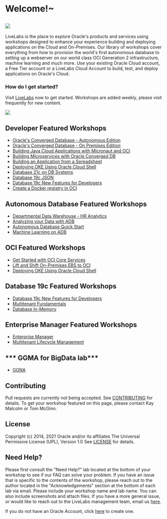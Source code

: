 # Welcome!~

[![](common/images/livelabs-banner-formarketplace.png)](http://bit.ly/golivelabs)
---
LiveLabs is the place to explore Oracle's products and services using workshops designed to enhance your experience building and deploying applications on the Cloud and On-Premises.   Our library of workshops cover everything from how to provision the world's first autonomous database to setting up a webserver on our world class OCI Generation 2 infrastructure, machine learning and much more.  Use your existing Oracle Cloud account, a Free Tier account or a LiveLabs Cloud Account to build, test, and deploy applications on Oracle's Cloud.

### How do I get started?
Visit [LiveLabs](http://bit.ly/golivelabs) now to get started.  Workshops are added weekly, please visit frequently for new content.

[![](./common/images/livelabs-homepage-march.png)](http://bit.ly/golivelabs)

## **Developer** Featured Workshops
- [Oracle's Converged Database - Autonomous Edition](https://apexapps.oracle.com/pls/apex/dbpm/r/livelabs/view-workshop?wid=776)
- [Oracle's Converged Database - On Premises Edition](https://apexapps.oracle.com/pls/apex/dbpm/r/livelabs/view-workshop?p180_id=613)
- [Building Java Cloud Applications with Micronaut and OCI](https://apexapps.oracle.com/pls/apex/dbpm/r/livelabs/view-workshop?p180_id=667)
- [Building Microservices with Oracle Converged DB](https://apexapps.oracle.com/pls/apex/dbpm/r/livelabs/view-workshop?wid=637)
- [Building an Application from a Spreadsheet](https://apexapps.oracle.com/pls/apex/dbpm/r/livelabs/view-workshop?p180_id=631)
- [Deploying OKE Using Oracle Cloud Shell](https://apexapps.oracle.com/pls/apex/dbpm/r/livelabs/view-workshop?p180_id=649)
- [Database 21c on DB Systems](https://apexapps.oracle.com/pls/apex/dbpm/r/livelabs/view-workshop?wid=737)
- [Database 19c JSON](https://apexapps.oracle.com/pls/apex/dbpm/r/livelabs/view-workshop?p180_id=638)
- [Database 19c New Features for Developers](https://apexapps.oracle.com/pls/apex/dbpm/r/livelabs/view-workshop?p180_id=636)
- [Create a Docker registry in OCI](https://apexapps.oracle.com/pls/apex/dbpm/r/livelabs/view-workshop?p180_id=590)

## **Autonomous Database** Featured Workshops
- [Departmental Data Warehouse - HR Analytics](https://apexapps.oracle.com/pls/apex/dbpm/r/livelabs/view-workshop?p180_id=678)
- [Analyzing your Data with ADB](https://apexapps.oracle.com/pls/apex/dbpm/r/livelabs/view-workshop?p180_id=553)
- [Autonomous Database Quick Start](https://apexapps.oracle.com/pls/apex/dbpm/r/livelabs/view-workshop?p180_id=582)
- [Machine Learning on ADB](https://apexapps.oracle.com/pls/apex/dbpm/r/livelabs/view-workshop?p180_id=560)  

## **OCI** Featured Workshops
- [Get Started with OCI Core Services](https://apexapps.oracle.com/pls/apex/dbpm/r/livelabs/view-workshop?p180_id=648)
- [Lift and Shift On-Premises EBS to OCI](https://apexapps.oracle.com/pls/apex/dbpm/r/livelabs/view-workshop?p180_id=672)
- [Deploying OKE Using Oracle Cloud Shell](https://apexapps.oracle.com/pls/apex/dbpm/r/livelabs/view-workshop?p180_id=649)

## **Database 19c** Featured Workshops
- [Database 19c New Features for Developers](https://apexapps.oracle.com/pls/apex/dbpm/r/livelabs/view-workshop?p180_id=636)
- [Multitenant Fundamentals](https://apexapps.oracle.com/pls/apex/dbpm/r/livelabs/view-workshop?p180_id=573)
- [Database In-Memory](https://apexapps.oracle.com/pls/apex/dbpm/r/livelabs/view-workshop?p180_id=566)

## **Enterprise Manager** Featured Workshops
- [Enterprise Manager](https://apexapps.oracle.com/pls/apex/dbpm/r/livelabs/view-workshop?p180_id=574)
- [Multitenant Lifecycle Management](https://apexapps.oracle.com/pls/apex/dbpm/r/livelabs/view-workshop?p180_id=656)

## *** GGMA for BigData lab***

- [GGNA](https://github.com/smadhukumar/learning-library/blob/master/data-management-library/goldengate/bigdata-new/mysql-to-kafka-via-ggma)

## Contributing
Pull requests are currently not being accepted. See [CONTRIBUTING](CONTRIBUTING.md) for details.  To get your workshop featured on this page, please contact Kay Malcolm or Tom McGinn.

## License
Copyright (c) 2014, 2021 Oracle and/or its affiliates
The Universal Permissive License (UPL), Version 1.0
See [LICENSE](LICENSE.md) for details.

## Need Help?
Please first consult the "Need Help?" lab located at the bottom of your workshop to see if our FAQ can solve your problem.  If you have an issue that is specific to the contents of the workshop, please reach out to the author located in the "Acknowledgements" section at the bottom of each lab via email. Please include your workshop name and lab name. You can also include screenshots and attach files. If you have a more general issue, or would like to reach out to the LiveLabs management team, email us [here](mailto:livelabs-help_us@oracle.com).   

If you do not have an Oracle Account, click [here](https://profile.oracle.com/myprofile/account/create-account.jspx) to create one.
